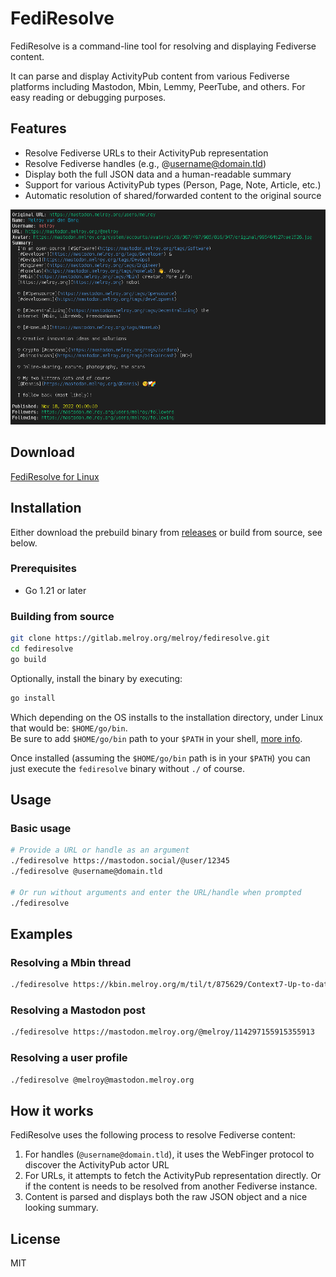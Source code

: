 # FediResolve

FediResolve is a command-line tool for resolving and displaying Fediverse content. 

It can parse and display ActivityPub content from various Fediverse platforms including Mastodon, Mbin, Lemmy, PeerTube, and others. For easy reading or debugging purposes.

## Features

- Resolve Fediverse URLs to their ActivityPub representation
- Resolve Fediverse handles (e.g., @username@domain.tld)
- Display both the full JSON data and a human-readable summary
- Support for various ActivityPub types (Person, Page, Note, Article, etc.)
- Automatic resolution of shared/forwarded content to the original source

![Demo of FediResolve](./demo-fediresolve.png)

## Download

[FediResolve for Linux](https://gitlab.melroy.org/melroy/fediresolve/-/releases)

## Installation

Either download the prebuild binary from [releases](https://gitlab.melroy.org/melroy/fediresolve/-/releases) or build from source, see below.

### Prerequisites

- Go 1.21 or later

### Building from source

```bash
git clone https://gitlab.melroy.org/melroy/fediresolve.git
cd fediresolve
go build
```

Optionally, install the binary by executing: 

```bash
go install
```

Which depending on the OS installs to the installation directory, under Linux that would be: `$HOME/go/bin`.  
Be sure to add `$HOME/go/bin` path to your `$PATH` in your shell, [more info](https://go.dev/doc/tutorial/compile-install).

Once installed (assuming the `$HOME/go/bin` path is in your `$PATH`) you can just execute the `fediresolve` binary without `./` of course.

## Usage

### Basic usage

```bash
# Provide a URL or handle as an argument
./fediresolve https://mastodon.social/@user/12345
./fediresolve @username@domain.tld

# Or run without arguments and enter the URL/handle when prompted
./fediresolve
```

## Examples

### Resolving a Mbin thread

```bash
./fediresolve https://kbin.melroy.org/m/til/t/875629/Context7-Up-to-date-documentation-for-LLMs-and-AI-code-editors
```

### Resolving a Mastodon post

```bash
./fediresolve https://mastodon.melroy.org/@melroy/114297155915355913
```

### Resolving a user profile

```bash
./fediresolve @melroy@mastodon.melroy.org
```

## How it works

FediResolve uses the following process to resolve Fediverse content:

1. For handles (`@username@domain.tld`), it uses the WebFinger protocol to discover the ActivityPub actor URL
2. For URLs, it attempts to fetch the ActivityPub representation directly. Or if the content is needs to be resolved from another Fediverse instance.
3. Content is parsed and displays both the raw JSON object and a nice looking summary.

## License

MIT
